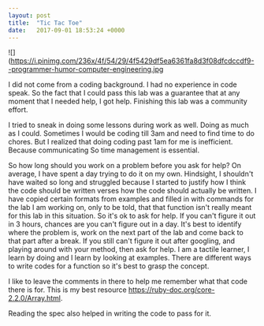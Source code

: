 ```yaml
---
layout: post
title:  "Tic Tac Toe"
date:   2017-09-01 18:53:24 +0000
---
```



![](https://i.pinimg.com/236x/4f/54/29/4f5429df5ea6361fa8d3f08dfcdccdf9--programmer-humor-computer-engineering.jpg

I did not come from a coding background. I had no experience in code speak.  So the fact that I could pass this lab was a guarantee that at any moment that I needed help, I got help. Finishing this lab was a community effort. 

I tried to sneak in doing some lessons during work as well.  Doing as much as I could.  Sometimes I would be coding till 3am and need to find time to do chores.  But I realized that doing coding past 1am for me is inefficient.  Because communicating So time management is essential.


So how long should you work on a problem before you ask for help?  On average, I have spent a day trying to do it on my own. Hindsight, I shouldn't have waited so long and struggled because I started to justify how I think the code should be written verses how the code should actually be written.  I have copied certain formats from examples and filled in with commands for the lab I am working on, only to be told, that that function isn't really meant for this lab in this situation.  So it's ok to ask for help.  If you can't figure it out in 3 hours, chances are you can't figure out in a day.  It's best to identify where the problem is, work on the next part of the lab and come back to that part after a break.  If you still can't figure it out after googling, and playing around with your method, then ask for help.  I am a tactile learner, I learn by doing and I learn by looking at examples.  There are different ways to write codes for a function so it's best to grasp the concept.

I like to leave the comments in there to help me remember what that code there is for. This is my best resource https://ruby-doc.org/core-2.2.0/Array.html.  

Reading the spec also helped in writing the code to pass for it. 




